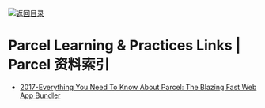 [![返回目录](https://user-images.githubusercontent.com/5803001/38079637-ff0abcf0-3371-11e8-9b76-ad651620afc7.jpg)](https://github.com/wxyyxc1992/Awesome-Links)

# Parcel Learning & Practices Links | Parcel 资料索引

* [2017-Everything You Need To Know About Parcel: The Blazing Fast Web App Bundler](https://parg.co/U4D)
